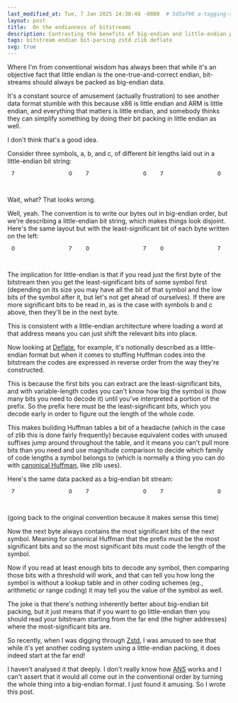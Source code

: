 ```yaml
---
last_modified_at: Tue, 7 Jan 2025 14:30:48 -0800  # 5d3af96 a-tagging-system
layout: post
title:  On the endianness of bitstreams
description: Contrasting the benefits of big-endian and little-endian packing in bitstreams and observing that one consequence shows up in Zstandard.
tags: bitstream endian bit-parsing zstd zlib deflate
svg: true
---
```

Where I'm from conventional wisdom has always been that while it's an objective
fact that little endian is the one-true-and-correct endian, bit-streams should
always be packed as big-endian data.

It's a constant source of amusement (actually frustration) to see another data
format stumble with this because x86 is little endian and ARM is little endian,
and everything that matters is little endian, and somebody thinks they can
simplify something by doing their bit packing in little endian as well.

I don't think that's a good idea.

Consider three symbols, a, b, and c, of different bit lengths laid out in a
little-endian bit string:

<svg width="100%" height="50" viewbox="0 0 600 50">
  <defs>
    <g id="byte_le">
      <text x="11" y="12">0</text>
      <text x="165" y="12">7</text>
      <rect x="0" y="24" width="176" height="24" fill="none"/>
    </g>
    <g id="byte">
      <text x="165" y="12">0</text>
      <text x="11" y="12">7</text>
      <rect x="0" y="24" width="176" height="24" fill="none"/>
    </g>
    {% assign table = " a0 a1 a2 a3 a4 a5
                      : b0 b1 b2 b3
                      : c0 c1 c2 c3 c4 c5 c6 c7 c8" %}
    {%- assign rows = table | split: ":" -%}
    {%- for row in rows -%}
      {%- assign cells = row | split: " " -%}
      {%- for cell in cells -%}
        <g id="{{cell}}" class="tint{{forloop.parentloop.index0}}">
          <rect class="tintbox" x="0" y="24" width="22" height="24" />
          <text x="11" y="36"><tspan>{{cell | split: "" | first}}<tspan font-size="60%" dy="10%">{{cell | split: "" | last}}</tspan>
          </tspan></text>
        </g>
      {%- endfor -%}
    {%- endfor -%}
    <g id="_">
      <rect x="0" y="24" width="22" height="24" stroke-opacity="20%" />
    </g>
  </defs>

  <use href="#byte" x="0" y="0" />
  {%- assign bits = "b1 b0 a5 a4 a3 a2 a1 a0" | split: " " -%}
  {%- for bit in bits -%}
    <use href="#{{bit}}" x="{{forloop.index0 | times: 22 | plus: 0}}" y="0" />
  {%- endfor -%}

  <use href="#byte" x="200" y="0" />
  {%- assign bits = "c5 c4 c3 c2 c1 c0 b3 b2" | split: " " -%}
  {%- for bit in bits -%}
    <use href="#{{bit}}" x="{{forloop.index0 | times: 22 | plus: 200}}" y="0" />
  {%- endfor -%}

  <use href="#byte" x="400" y="0" />
  {%- assign bits = "_ _ _ _ _ c6 c7 c8" | split: " " -%}
  {%- for bit in bits -%}
    <use href="#{{bit}}" x="{{forloop.index0 | times: 22 | plus: 400}}" y="0" />
  {%- endfor -%}
</svg>

Wait, what?  That looks wrong.

Well, yeah.  The convention is to write our bytes out in big-endian order, but
we're describing a little-endian bit string, which makes things look disjoint.
Here's the same layout but with the least-significant bit of each byte written
on the left:

<svg width="100%" height="50" viewbox="0 0 600 50">
  <use href="#byte_le" x="0" y="0" />
  {%- assign bits = "a0 a1 a2 a3 a4 a5 b0 b1" | split: " " -%}
  {%- for bit in bits -%}
    <use href="#{{bit}}" x="{{forloop.index0 | times: 22 | plus: 0}}" y="0" />
  {%- endfor -%}

  <use href="#byte_le" x="200" y="0" />
  {%- assign bits = "b2 b3 c0 c1 c2 c3 c4 c5" | split: " " -%}
  {%- for bit in bits -%}
    <use href="#{{bit}}" x="{{forloop.index0 | times: 22 | plus: 200}}" y="0" />
  {%- endfor -%}

  <use href="#byte_le" x="400" y="0" />
  {%- assign bits = "c6 c7 c8 _ _ _ _ _ " | split: " " -%}
  {%- for bit in bits -%}
    <use href="#{{bit}}" x="{{forloop.index0 | times: 22 | plus: 400}}" y="0" />
  {%- endfor -%}
</svg>

The implication for little-endian is that if you read just the first byte of
the bitstream then you get the least-significant bits of some symbol first
(depending on its size you may have all the bit of that symbol and the low bits
of the symbol after it, but let's not get ahead of ourselves).  If there are
more significant bits to be read in, as is the case with symbols b and c above,
then they'll be in the next byte.

This is consistent with a little-endian architecture where loading a word at
that address means you can just shift the relevant bits into place.

Now looking at [Deflate][], for example, it's notionally described as a
little-endian format but when it comes to stuffing Huffman codes into the
bitstream the codes are expressed in reverse order from the way they're
constructed.

This is because the first bits you can extract are the least-significant bits,
and with variable-length codes you can't know how big the symbol is (how many
bits you need to decode it) until you've interpreted a portion of the prefix.
So the prefix here must be the least-significant bits, which you decode early
in order to figure out the length of the whole code.

This makes building Huffman tables a bit of a headache (which in the case of
zlib this is done fairly frequently) because equivalent codes with unused
suffixes jump around throughout the table, and it means you can't pull more
bits than you need and use magnitude comparison to decide which family of code
lengths a symbol belongs to (which is normally a thing you can do with
[canonical Huffman][], like zlib uses).

Here's the same data packed as a big-endian bit stream:

<svg width="100%" height="50" viewbox="0 0 600 50">
  <use href="#byte" x="0" y="0" />
  {%- assign bits = "a5 a4 a3 a2 a1 a0 b3 b2" | split: " " -%}
  {%- for bit in bits -%}
    <use href="#{{bit}}" x="{{forloop.index0 | times: 22 | plus: 0}}" y="0" />
  {%- endfor -%}

  <use href="#byte" x="200" y="0" />
  {%- assign bits = "b1 b0 c8 c7 c6 c5 c4 c3" | split: " " -%}
  {%- for bit in bits -%}
    <use href="#{{bit}}" x="{{forloop.index0 | times: 22 | plus: 200}}" y="0" />
  {%- endfor -%}

  <use href="#byte" x="400" y="0" />
  {%- assign bits = "c2 c1 c0 _ _ _ _ _ " | split: " " -%}
  {%- for bit in bits -%}
    <use href="#{{bit}}" x="{{forloop.index0 | times: 22 | plus: 400}}" y="0" />
  {%- endfor -%}
</svg>

(going back to the original convention because it makes sense this time)

Now the next byte always contains the most significant bits of the next symbol.
Meaning for canonical Huffman that the prefix must be the most significant bits
and so the most significant bits must code the length of the symbol.

Now if you read at least enough bits to decode any symbol, then comparing those
bits with a threshold will work, and that can tell you how long the symbol is
without a lookup table and in other coding schemes (eg., arithmetic or range
coding) it may tell you the value of the symbol as well.

The joke is that there's nothing inherently better about big-endian bit
packing, but it just means that if you want to go little-endian then you should
read your bitstream starting from the far end (the higher addresses) where the
most-significant bits are.

So recently, when I was digging through [Zstd][], I was amused to see that
while it's yet another coding system using a little-endian packing, it does
indeed start at the far end!

I haven't analysed it that deeply.  I don't really know how [ANS][] works and I
can't assert that it would all come out in the conventional order by turning
the whole thing into a big-endian format.  I just found it amusing.  So I wrote
this post.

[Deflate]: <https://en.wikipedia.org/wiki/Deflate>
[Zstd]: <https://en.wikipedia.org/wiki/Zstd>
[Canonical Huffman]: <https://en.wikipedia.org/wiki/Canonical_Huffman_code>
[ANS]: <https://en.wikipedia.org/wiki/Asymmetric_numeral_systems>
